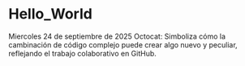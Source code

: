 # Hello_World

Miercoles 24 de septiembre de 2025
Octocat: Simboliza cómo la cambinación de código complejo puede crear algo nuevo y peculiar, reflejando el trabajo colaborativo en GitHub.
